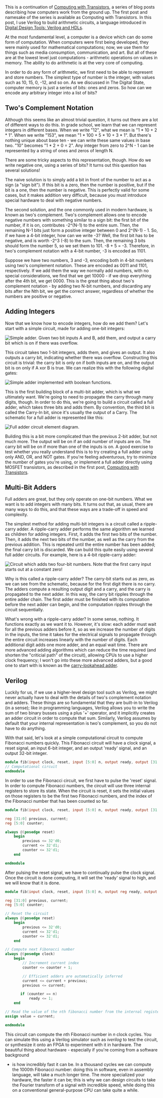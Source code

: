 This is a continuation of [Computing with Transistors](http://andrew.gibiansky.com/blog/digital-design/computing-with-transistors/), a series of blog posts
describing how computers work from the ground up. The first post and namesake
of the series is available as Computing with Transistors. In this post, I use
Verilog to build arithmetic circuits, a language introduced in [Digital Design Tools: Verilog and HDLs](http://andrew.gibiansky.com/blog/digital-design/digital-design-tools-verilog-and-hdls).

At the most fundamental level, a computer is a device which can do some form of
computation. When computers were first being developed, they were mainly used
for mathematical computations; now, we use them for things such as media
consumption, communication, and art. But all of these are at the lowest
level just computations - arithmetic operations on values in memory. The
ability to do arithmetic is at the very core of computing.

In order to do any form of arithmetic, we first need to be able to represent
and store numbers. The simplest type of number is the integer, with values such
as 10, 15, 0, -12, and so on. As we discussed in The Digital State, computer
memory is just a series of bits: ones and zeros. So how can we encode any
arbitrary integer into a list of bits?

Two's Complement Notation
---

Although this seems like an almost trivial question, it turns out there are a
lot of different ways to do this. In grade school, we learn that we can
represent integers in different bases. When we write "12", what we mean is "1 *
10 + 2 * 1". When we write "153", we mean "1 * 100 + 5 * 10 + 3 * 1". But
there's nothing unique about base ten - we can write these same values in base
two. "10" becomes "1 * 2 + 0 = 2". Any integer from zero to 2^N - 1 can be
represented by a string of ones and zeros of length N.

There are some tricky aspects to this representation, though. How do we write
negative one, using a series of bits? It turns out this question has several
solutions!

The naive solution is to simply add a bit in front of the number to act as a
sign (a "sign bit"). If this bit is a zero, then the number is positive, but if
the bit is a one, then the number is negative. This is perfectly valid for some
cases, but it makes addition very difficult, because you must introduce special
hardware to deal with negative numbers.

The second solution, and the one commonly used in modern hardware, is known as
two's complement. Two's complement allows one to encode negative numbers with
something similar to a sign bit: the first bit of the number, if it is on,
contributes -2^(N-1) to the entire sum. Then, the remaining N-1 bits just form
a positive integer between 0 and 2^(N-1) - 1. So, if we have a 4-bit integer,
how can we write -3? Well, the first bit has to be negative, and is worth -2^3
(-8) to the sum. Then, the remaining 3 bits should form the number 5, so we set
them to 101. -8 + 5 = -3. Therefore, in two's complement notation with a 4-bit
number, -3 is encoded as 1101.

Suppose we have two numbers, 3 and -3, encoding both in 4-bit numbers using
two's complement notation. These are encoded as 0011 and 1101, respectively. If
we add them the way we normally add numbers, with no special considerations, we
find that we get 10000 - if we drop everything after the 4th bit, we get 0000.
This is the great thing about two's complement notation - by adding two N-bit
numbers, and discarding any bits after the Nth bit, we get the correct answer,
regardless of whether the numbers are positive or negative.

Adding Integers
---

Now that we know how to encode integers, how do we add them? Let's start with a
simple circuit, made for adding one-bit integers:

![Simple adder. Given two bit inputs A and B, add them, and output a carry bit which is on if there was overflow.](images/one-bit-adder.png)


This circuit takes two 1-bit integers, adds them, and gives an output. It also
outputs a carry bit, indicating whether there was overflow. Constructing this
circuit is trivial: the carry bit is only on if both inputs are on, and the
output bit is on only if A xor B is true. We can realize this with the
following digital gates:

![Simple adder implemented with boolean functions.](images/one-bit-adder-realization.png)

This is the first building block of a multi-bit adder, which is what we
ultimately want. We're going to need to propagate the carry through many
digits, though. In order to do this, we're going to build a circuit called a
full adder, which takes three bits and adds them. By convention, the third bit
is called the Carry-In bit, since it's usually the output of a Carry. The
schematic for a full adder is represented like this:

![Full adder circuit element diagram.](images/full-adder.png)

Building this is a bit more complicated than the previous 2-bit adder, but not
much more. The output will be on if an odd number of inputs are on. The carry
bit will be on if more than one of the inputs is on. A good exercise to test
whether you really understand this is to try creating a full adder using only
AND, OR, and NOT gates. If you're feeling adventurous, try to minimize the
number of gates you're using, or implement a full adder directly using MOSFET
transistors, as described in the first post, [Computing with Transistors](http://andrew.gibiansky.com/blog/digital-design/computing-with-transistors/).


Multi-Bit Adders
---

Full adders are great, but they only operate on one-bit numbers. What we want
is to add integers with many bits. It turns out that, as usual, there are many
ways to do this, and that these ways are a trade-off in speed and complexity.

The simplest method for adding multi-bit integers is a circuit called a
ripple-carry adder. A ripple-carry adder performs the same algorithm we
learned as children for adding integers. First, it adds the first two bits of
the number. Then, it adds the next two bits of the number, as well as the
carry from the previous addition. This is repeated until the entire number has
been added; the final carry bit is discarded. We can build this quite easily
using several full adder circuits. For example, here is a 4-bit ripple-carry
adder:


![Circuit which adds two four-bit numbers. Note that the first carry input starts out at a constant zero!](images/4-bit-adder.png)

Why is this called a ripple-carry adder? The carry-bit starts out as zero, as
we can see from the schematic, because for the first digit there is no carry.
The adders compute a resulting output digit and a carry, and the carry is
propagated to the next adder. In this way, the carry bit ripples through the
entire adder chain. The first adder must be finished with its computation
before the next adder can begin, and the computation ripples through the
circuit sequentially.


What's wrong with a ripple-carry adder? In some sense, nothing. It functions
exactly as we want it to. However, it's slow: each adder must wait for all the
previous adders before it, so as we increase the number of digits in the
inputs, the time it takes for the electrical signals to propagate through the
entire circuit increases linearly with the number of digits. Each additional
digit adds one more adder, and an equal wait time. There are more advanced
adding algorithms which can reduce the time required (and shorten the
"criticial path" of the circuit), allowing CPUs to use a higher clock
frequency; I won't go into these more advanced adders, but a good one to start
with is known as the [carry-lookahead adder](http://en.wikipedia.org/wiki/Carry-lookahead_adder). 

Verilog
---

Luckily for us, if we use a higher-level design tool such as Verilog, we might
never actually have to deal with the details of two's complement notation and
adders. These things are so fundamental that they are built-in to Verilog (in a
sense); like in programming languages, Verilog allows you to write the sum of
two binary busses using a plus '+' operator, and it implicitly creates an adder
circuit in order to compute that sum. Similarly, Verilog assumes by default
that your internal representation is two's complement, so you do not have to do
anything.

With that said, let's look at a simple computational circuit to compute
Fibonacci  numbers quickly. This Fibonacci circuit will have a clock signal, a
reset signal, an input 6-bit integer, and an output 'ready' signal, and an
output 32-bit integer.

```verilog
module fib(input clock, reset, input [5:0] n, output ready, output [31:0] value)
// Computational circuit
endmodule
```

In order to use the Fibonacci circuit, we first have to pulse the 'reset'
signal. In order to compute Fibonacci numbers, the circuit will use three
internal registers to store its state. When the circuit is reset, it sets the
initial values on those registers to be the first two Fibonacci numbers, and
the index of the Fibonacci number that has been counted so far.

```verilog
module fib(input clock, reset, input [5:0] n, output ready, output [31:0] value)

reg [31:0] previous, current;
reg [5:0] counter;

always @(posedge reset)
    begin
        previous <= 32'd0;
        current <= 32'd1;
        counter <= 32'd1;
    end

endmodule
```

After pulsing the reset signal, we have to continually pulse the clock signal.
Once the circuit is done computing, it will set the 'ready' signal to high,
and we will know that it is done.

```verilog
module fib(input clock, reset, input [5:0] n, output reg ready, output [31:0] value)

reg [31:0] previous, current;
reg [5:0] counter;

// Reset the circuit
always @(posedge reset)
    begin
        previous <= 32'd0;
        current <= 32'd1;
        counter <= 32'd1;
    end

// Compute next Fibonacci number
always @(posedge clock)
    begin
        // Increment current index
        counter <= counter + 1;

        // Efficient adders are automatically inferred
        current <= current + previous;
        previous <= current;

       if (counter == n)
           ready <= 1;
    end

// Read the value of the nth fibonacci number from the internal register
assign value = current;

endmodule
```

This circuit can compute the $n$th Fibonacci number in $n$ clock cycles. You can
simulate this using a Verilog simulator such as *iverilog* to test the circuit,
or synthesize it onto an FPGA to experiment with it in hardware. The beautiful
thing about hardware - especially if you're coming from a software background
- is how incredibly fast it can be. In a thousand cycles we can compute the
1000th Fibonacci number: doing this in software, even in assembly language,
will take a much longer time. The more specialized your hardware, the faster
it can be;  this is why we can design circuits to take the Fourier transform
of a signal with incredible speed, while doing this on a conventional
general-purpose CPU can take quite a while. 
